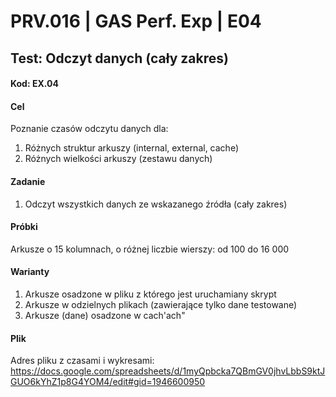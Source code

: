 # PRV.016 | GAS Perf. Exp | E04
## Test: 	Odczyt danych (cały zakres)

#### Kod: EX.04

#### Cel
Poznanie czasów odczytu danych dla:
1. Różnych struktur arkuszy (internal, external, cache)
2. Różnych wielkości arkuszy (zestawu danych)

#### Zadanie
1. Odczyt wszystkich danych ze wskazanego źródła (cały zakres)


#### Próbki
Arkusze o 15 kolumnach, o różnej liczbie wierszy: od 100 do 16 000

#### Warianty
1. Arkusze osadzone w pliku z którego jest uruchamiany skrypt
2. Arkusze w odzielnych plikach (zawierające tylko dane testowane)
3. Arkusze (dane) osadzone w cach'ach"

#### Plik
Adres pliku z czasami i wykresami: https://docs.google.com/spreadsheets/d/1myQpbcka7QBmGV0jhvLbbS9ktJGUO6kYhZ1p8G4YOM4/edit#gid=1946600950
